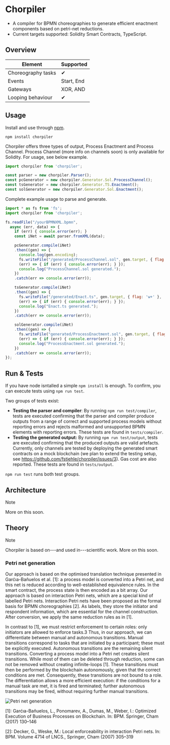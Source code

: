
# Chorpiler

- A compiler for BPMN choreographies to generate efficient enactment components based on petri-net reductions.
- Current targets supported: Solidity Smart Contracts, TypeScript.

## Overview

| Element            | Supported  |
|--------------------|------------|
| Choreography tasks | ✔          |
| Events             | Start, End |
| Gateways           | XOR, AND   |
| Looping behaviour  | ✔          |

## Usage

Install and use through [npm](https://www.npmjs.com/package/chorpiler).

```
npm install chorpiler
```

Chorpiler offers three types of output, Process Enactment and Process Channel. Process Channel (more info on channels soon) is only available for Solidity. For usage, see below example.
```js
import chorpiler from 'chorpiler';

const parser = new chorpiler.Parser();
const pcGenerator = new chorpiler.Generator.Sol.ProcessChannel();
const tsGenerator = new chorpiler.Generator.TS.Enactment();
const solGenerator = new chorpiler.Generator.Sol.Enactment();
```

Complete example usage to parse and generate. 
```js
import * as fs from 'fs';
import chorpiler from 'chorpiler';

fs.readFile("/yourBPMNXML.bpmn",
  async (err, data) => {
    if (err) { console.error(err); }
    const iNet = await parser.fromXML(data);

    pcGenerator.compile(iNet)
    .then((gen) => {
      console.log(gen.encoding);
      fs.writeFile("/generated/ProcessChannel.sol", gen.target, { flag: 'w+' },
      (err) => { if (err) { console.error(err); } });
      console.log("ProcessChannel.sol generated.");
    })
    .catch(err => console.error(err));

    tsGenerator.compile(iNet)
    .then((gen) => {
      fs.writeFile("/generated/Enact.ts", gen.target, { flag: 'w+' },
      (err) => { if (err) { console.error(err); } });
      console.log("Enact.ts generated.");
    })
    .catch(err => console.error(err));

    solGenerator.compile(iNet)
    .then((gen) => {
      fs.writeFile("generated/ProcessEnactment.sol", gen.target, { flag: 'w+' },
      (err) => { if (err) { console.error(err); } });
      console.log("ProcessEnactment.sol generated.");
    })
    .catch(err => console.error(err));
});

```

## Run & Tests

If you have node isntalled a simple `npm install` is enough. To confirm, you can execute tests using `npm run test`. 

Two groups of tests exist:
- **Testing the parser and compiler**: By running `npm run test/compiler`, tests are executed confirming that the parser and compiler produce outputs from a range of correct and supported process models without reporting errors and rejects malformed and unsupported BPMN elements with reporting errors. These tests are found in `tests/compiler`.
- **Testing the generated output:** By running `npm run test/output`, tests are executed confirming that the produced outputs are valid artefacts. Currently, only  channels are tested by deploying the generated smart contracts on a mock blockchain (we plan to extend the testing setup, see https://github.com/fstiehle/chorpiler/issues/3). Gas cost are also reported. These tests are found in `tests/output`.

`npm run test` runs both test groups.

## Architecture
> [!NOTE]
> More on this soon.

## Theory
> [!NOTE]
> Chorpiler is based on---and used in---scientific work. More on this soon.

### Petri net generation

Our approach is based on the optimised translation technique presented in Garćıa-Bañuelos et al. [1]: a process model is converted into a Petri net, and
this net is reduced according to well-established equivalence rules. In the smart contract, the process state is then encoded as a bit array. Our approach is based on interaction Petri nets, which are a special kind of labelled Petri nets. Interaction Petri nets have been proposed as the formal basis for BPMN choreographies [2]. As labels, they store the initiator and respondent information, which are essential for the channel construction. After conversion, we apply the same reduction rules as in [1]. 

In contrast to [1], we must restrict enforcement to certain roles: only initiators are allowed to enforce tasks.3 Thus, in our approach, we can differentiate between manual and autonomous transitions. Manual transitions correspond to tasks that are initiated by a participant; these must be explicitly executed. Autonomous transitions are the remaining silent transitions. Converting a process model into a Petri net creates silent transitions. While most of them can be deleted through reduction, some can not be removed without creating infinite-loops [1]. These transitions must then be performed by the blockchain autonomously, given that the correct conditions are met. Consequently, these transitions are not bound to a role. The differentiation allows a more efficient execution: if the conditions for a manual task are met, it is fired and terminated; further autonomous transitions may be fired, without requiring further manual transitions.

![Petri net generation](https://github.com/fstiehle/chorpiler/blob/main/docs/figs/transformation.svg)

[1]: Garćıa-Bañuelos, L., Ponomarev, A., Dumas, M., Weber, I.: Optimized Execution
of Business Processes on Blockchain. In: BPM. Springer, Cham (2017) 130–146

[2]: Decker, G., Weske, M.: Local enforceability in interaction Petri nets. In: BPM.
Volume 4714 of LNCS., Springer, Cham (2007) 305–319
